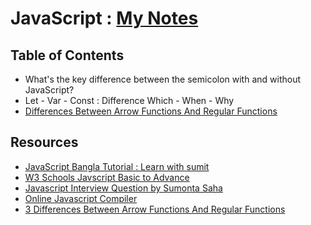 # JavaScript : [My Notes](https://gentle-thread-194.notion.site/JavaScript-Training-16fe591153f08049bfc0de83d0c00423)

## Table of Contents

- What's the key difference between the semicolon with and without JavaScript?
- Let - Var - Const : Difference Which - When - Why
- [Differences Between Arrow Functions And Regular Functions](./Arrow%20Vs%20Regular%20Function/)

## Resources

- [JavaScript Bangla Tutorial : Learn with sumit](https://www.youtube.com/watch?v=vXHefJiJM24&list=PLHiZ4m8vCp9OkrURufHpGUUTBjJhO9Ghy&index=4)
- [W3 Schools Javscript Basic to Advance](https://www.w3schools.com/js/default.asp)
- [Javascript Interview Question by Sumonta Saha](https://sumontas-organization.gitbook.io/internship-preparation-2024/javascript-+-react/javascript)
- [Online Javascript Compiler](https://www.programiz.com/javascript/online-compiler/)
- [3 Differences Between Arrow Functions And Regular Functions](https://www.youtube.com/watch?v=VPPVoYUNzCk)
